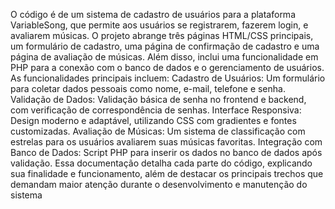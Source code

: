 O código  é  de um sistema de cadastro de usuários para a plataforma VariableSong, que permite aos usuários se registrarem, fazerem login, e avaliarem músicas. O projeto abrange três páginas HTML/CSS principais, um formulário de cadastro, uma página de confirmação de cadastro e uma página de avaliação de músicas. Além disso, inclui uma funcionalidade em PHP para a conexão com o banco de dados e o gerenciamento de usuários.
As funcionalidades principais incluem:
Cadastro de Usuários: Um formulário para coletar dados pessoais como nome, e-mail, telefone e senha.
Validação de Dados: Validação básica de senha no frontend e backend, com verificação de correspondência de senhas.
Interface Responsiva: Design moderno e adaptável, utilizando CSS com gradientes e fontes customizadas.
Avaliação de Músicas: Um sistema de classificação com estrelas para os usuários avaliarem suas músicas favoritas.
Integração com Banco de Dados: Script PHP para inserir os dados no banco de dados após validação.
Essa documentação detalha cada parte do código, explicando sua finalidade e funcionamento, além de destacar os principais trechos que demandam maior atenção durante o desenvolvimento e manutenção do sistema
